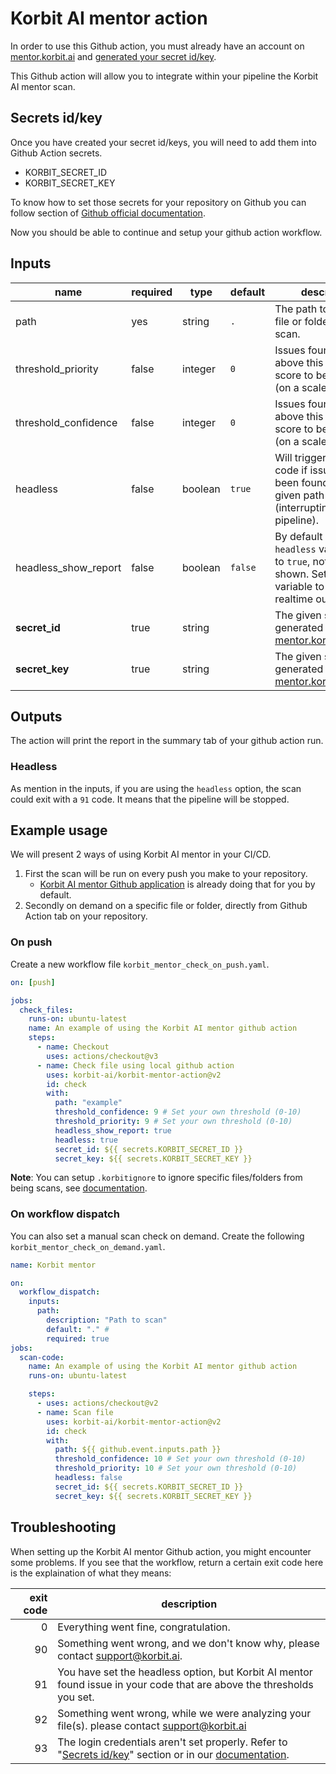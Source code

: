 # Korbit AI mentor action

In order to use this Github action, you must already have an account on [mentor.korbit.ai](https://mentor.korbit.ai) and [generated your secret id/key](https://docs.korbit.ai/#/cli/cli_authentication).

This Github action will allow you to integrate within your pipeline the Korbit AI mentor scan.

## Secrets id/key

Once you have created your secret id/keys, you will need to add them into Github Action secrets.

- KORBIT_SECRET_ID
- KORBIT_SECRET_KEY

To know how to set those secrets for your repository on Github you can follow section of [Github official documentation](https://docs.github.com/en/actions/security-guides/encrypted-secrets).

Now you should be able to continue and setup your github action workflow.

## Inputs

| name                 | required | type    | default | description                                                                                                                |
| -------------------- | -------- | ------- | ------- | -------------------------------------------------------------------------------------------------------------------------- |
| path                 | yes      | string  | `.`     | The path to the local file or folder to be scan.                                                                           |
| threshold_priority   | false    | integer | `0`     | Issues found must be above this priority score to be presented (on a scale of 0-10).                                       |
| threshold_confidence | false    | integer | `0`     | Issues found must be above this confidence score to be presented (on a scale of 0-10).                                     |
| headless             | false    | boolean | `true`  | Will trigger an exit code if issues have been found on the given path (interrupting the pipeline).                         |
| headless_show_report | false    | boolean | `false` | By default with `headless` variable set to `true`, nothing will be shown. Set this variable to `true` see realtime output. |
| **secret_id**        | true     | string  |         | The given secret id generated on [mentor.korbit.ai/profile](https://mentor.korbit.ai/profile)                              |
| **secret_key**       | true     | string  |         | The given secret key generated on [mentor.korbit.ai/profile](https://mentor.korbit.ai/profile)                             |

## Outputs

The action will print the report in the summary tab of your github action run.

### Headless

As mention in the inputs, if you are using the `headless` option, the scan could exit with a `91` code. It means that the pipeline will be stopped.

## Example usage

We will present 2 ways of using Korbit AI mentor in your CI/CD.

1. First the scan will be run on every push you make to your repository.
   - [Korbit AI mentor Github application](https://github.com/apps/korbit-ai-mentor) is already doing that for you by default.
1. Secondly on demand on a specific file or folder, directly from Github Action tab on your repository.

### On push

Create a new workflow file `korbit_mentor_check_on_push.yaml`.

```yml
on: [push]

jobs:
  check_files:
    runs-on: ubuntu-latest
    name: An example of using the Korbit AI mentor github action
    steps:
      - name: Checkout
        uses: actions/checkout@v3
      - name: Check file using local github action
        uses: korbit-ai/korbit-mentor-action@v2
        id: check
        with:
          path: "example"
          threshold_confidence: 9 # Set your own threshold (0-10)
          threshold_priority: 9 # Set your own threshold (0-10)
          headless_show_report: true
          headless: true
          secret_id: ${{ secrets.KORBIT_SECRET_ID }}
          secret_key: ${{ secrets.KORBIT_SECRET_KEY }}
```

**Note**: You can setup `.korbitignore` to ignore specific files/folders from being scans, see [documentation](https://docs.korbit.ai/#/code_scans/ignore_files).

### On workflow dispatch

You can also set a manual scan check on demand. Create the following `korbit_mentor_check_on_demand.yaml`.

```yaml
name: Korbit mentor

on:
  workflow_dispatch:
    inputs:
      path:
        description: "Path to scan"
        default: "." #
        required: true
jobs:
  scan-code:
    name: An example of using the Korbit AI mentor github action
    runs-on: ubuntu-latest

    steps:
      - uses: actions/checkout@v2
      - name: Scan file
        uses: korbit-ai/korbit-mentor-action@v2
        id: check
        with:
          path: ${{ github.event.inputs.path }}
          threshold_confidence: 10 # Set your own threshold (0-10)
          threshold_priority: 10 # Set your own threshold (0-10)
          headless: false
          secret_id: ${{ secrets.KORBIT_SECRET_ID }}
          secret_key: ${{ secrets.KORBIT_SECRET_KEY }}
```

## Troubleshooting

When setting up the Korbit AI mentor Github action, you might encounter some problems. If you see that the workflow, return a certain exit code here is the explaination of what they means:

| exit code | description                                                                                                                                                                |
| --------: | -------------------------------------------------------------------------------------------------------------------------------------------------------------------------- |
|         0 | Everything went fine, congratulation.                                                                                                                                      |
|        90 | Something went wrong, and we don't know why, please contact [support@korbit.ai](mailto:support@korbit.ai).                                                                 |
|        91 | You have set the headless option, but Korbit AI mentor found issue in your code that are above the thresholds you set.                                                     |
|        92 | Something went wrong, while we were analyzing your file(s). please contact [support@korbit.ai](mailto:support@korbit.ai)                                                   |
|        93 | The login credentials aren't set properly. Refer to "[Secrets id/key](#secrets-idkey)" section or in our [documentation](https://docs.korbit.ai/#/cli/cli_authentication). |

